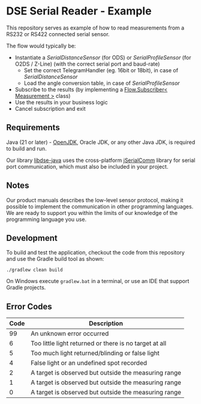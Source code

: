 # DSE Serial Reader - Example  

This repository serves as example of how to read measurements from a RS232 or RS422 connected serial sensor.

The flow would typically be:

- Instantiate a *SerialDistanceSensor* (for ODS) or *SerialProfileSensor* (for O2DS / Z-Line) (with the correct serial port and baud-rate)
  - Set the correct TelegramHandler (eg. 16bit or 18bit), in case of *SerialDistanceSensor*
  - Load the angle conversion table, in case of *SerialProfileSensor* 
- Subscribe to the results (by implementing a [Flow.Subscriber< Measurement >](src/main/java/dse/cli/serial/DataSubscriber.java) class)
- Use the results in your business logic
- Cancel subscription and exit


## Requirements

Java (21 or later) - [OpenJDK](https://adoptopenjdk.net/), Oracle JDK, or any other Java JDK, is required to build and run.

Our library [libdse-java](lib/README.md) uses the cross-platform [jSerialComm](https://fazecast.github.io/jSerialComm/) library for serial port communication, which must also be included in your project.


## Notes

Our product manuals describes the low-level sensor protocol, making it possible to implement the communication in other programming languages. We are ready to support you within the limits of our knowledge of the programming language you use.


## Development

To build and test the application, checkout the code from this repository and use the Gradle build tool as shown:

```shell
./gradlew clean build
```

On Windows execute ```gradlew.bat``` in a terminal, or use an IDE that support Gradle projects.



## Error Codes

| Code | Description                                            |
|------|--------------------------------------------------------| 
| 99   | An unknown error occurred                              |
| 6    | Too little light returned or there is no target at all |
| 5    | Too much light returned/blinding or false light        |
| 4    | False light or an undefined spot recorded              |
| 2    | A target is observed but outside the measuring range   |
| 1    | A target is observed but outside the measuring range   |
| 0    | A target is observed but outside the measuring range   |
